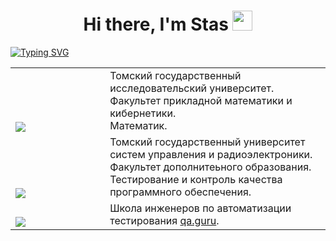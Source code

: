 <h1 align="center">Hi there, I'm Stas</a> 
<img src="https://github.com/blackcater/blackcater/raw/main/images/Hi.gif" height="32"/></h1>

[![Typing SVG](https://readme-typing-svg.herokuapp.com?font=Fira+Code&pause=1000&color=000000&background=A316FF00&random=false&width=435&lines=QA+Engineer)](https://git.io/typing-svg)


<table width="100%" border='0'>
   <tr> 
    <td width="30%" valign="bottom"><img src="/images/TSU80.jpg"></td><td valign="middle">Томский государственный исследовательский университет.</br>Факультет прикладной математики и кибернетики.</br>Математик.</td></tr>
    <tr><td width="30%" valign="bottom"><img src="/images/FDO80.jpg"></td><td valign="middle">Томский государственный университет систем управления и радиоэлектроники.</br>Факультет дополнитеьного образования.</br>Тестирование и контроль качества программного обеспечения.</td>
    <tr><td width="30%" valign="bottom"><img src="/images/qa-guru80.png"></td><td valign="middle">Школа инженеров по автоматизации тестирования <a target="_blank" href="https://qa.guru">qa.guru</a>.</td></tr>
   </tr>
  </table>
  </br>
